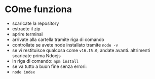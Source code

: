 # COme funziona 

- scaricate la repository 
- estraete il zip 
- aprire terminal 
- arrivate alla cartella tramite riga di comando
- controllate se avete node installato tramite `node -v`
- se vi restituisce qualcosa come `v16.15.0`, andate avanti. altrimenti scaricate prima Ndoejs
- in riga di comando: `npm install`
- se va tutto a buon fine senza errori:
- `node index`

